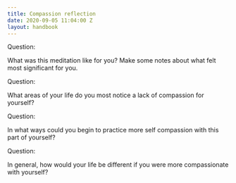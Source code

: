 ```yaml
---
title: Compassion reflection
date: 2020-09-05 11:04:00 Z
layout: handbook
---
```


Question:

What was this meditation like for you? Make some notes about what felt most significant for you.

Question:

What areas of your life do you most notice a lack of compassion for yourself?

Question:

In what ways could you begin to practice more self compassion with this part of yourself?

Question:

In general, how would your life be different if you were more compassionate with yourself?
